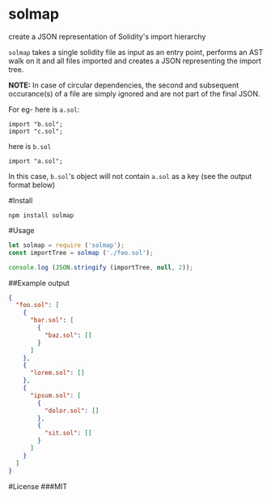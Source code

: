 # solmap
create a JSON representation of Solidity's import hierarchy

```solmap``` takes a single solidity file as input as an entry point, performs an AST walk on it and all files imported and creates a JSON representing the import tree.

**NOTE:** In case of circular dependencies, the second and subsequent occurance(s) of a file are simply ignored and are not part of the final JSON.

For eg- here is ```a.sol```:
```
import "b.sol";
import "c.sol";
```
here is ```b.sol```
```
import "a.sol";
```
In this case, ```b.sol```'s object will not contain ```a.sol``` as a key (see the output format below)

#Install
```
npm install solmap
```

#Usage
```js
let solmap = require ('solmap');
const importTree = solmap ('./foo.sol');

console.log (JSON.stringify (importTree, null, 2));
```

##Example output
```json
{
  "foo.sol": [
    {
      "bar.sol": [
        {
          "baz.sol": []
        }
      ]
    },
    {
      "lorem.sol": []
    },
    {
      "ipsum.sol": [
        {
          "dolor.sol": []
        },
        {
          "sit.sol": []
        }
      ]
    }
  ]
}
```

#License
###MIT
